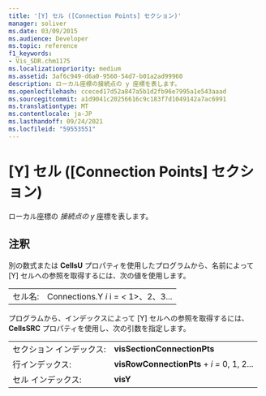 ```yaml
---
title: '[Y] セル ([Connection Points] セクション)'
manager: soliver
ms.date: 03/09/2015
ms.audience: Developer
ms.topic: reference
f1_keywords:
- Vis_SDR.chm1175
ms.localizationpriority: medium
ms.assetid: 3af6c949-d6a0-9560-54d7-b01a2ad99960
description: ローカル座標の接続点の y 座標を表します。
ms.openlocfilehash: cceced17d52a847a5b1d2fb96e7995a1e543aaad
ms.sourcegitcommit: a1d9041c20256616c9c183f7d1049142a7ac6991
ms.translationtype: MT
ms.contentlocale: ja-JP
ms.lasthandoff: 09/24/2021
ms.locfileid: "59553551"
---
```

# <a name="y-cell-connection-points-section"></a>[Y] セル ([Connection Points] セクション)

ローカル座標の  *接続点の y*  座標を表します。 
  
## <a name="remarks"></a>注釈

別の数式または **CellsU** プロパティを使用したプログラムから、名前によって [Y] セルへの参照を取得するには、次の値を使用します。 
  
|||
|:-----|:-----|
| セル名:  <br/> | Connections.Y  *i*            i =  *<*  1>、2、3...  <br/> |
   
プログラムから、インデックスによって [Y] セルへの参照を取得するには、**CellsSRC** プロパティを使用し、次の引数を指定します。 
  
|||
|:-----|:-----|
| セクション インデックス:  <br/> |**visSectionConnectionPts** <br/> |
| 行インデックス:  <br/> |**visRowConnectionPts**  +  *i* *=* 0, 1, 2...  <br/> |
| セル インデックス:  <br/> |**visY** <br/> |
   


